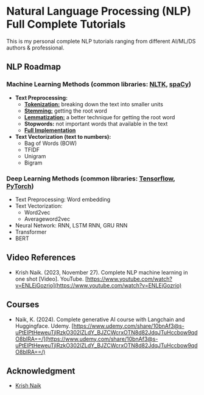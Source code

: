 # Natural Language Processing (NLP) Full Complete Tutorials
This is my personal complete NLP tutorials ranging from different AI/ML/DS authors & professional.

## NLP Roadmap
### Machine Learning Methods (common libraries: [NLTK](https://www.nltk.org/), [spaCy](https://spacy.io/))
- **Text Preprocessing:**
    - [**Tokenization:**](https://github.com/izzad2413/nlp_full_tutorial/blob/main/notebooks/nltk/NLP-NLTK-tutorial-1.0-tokenization.ipynb) breaking down the text into smaller units
    - [**Stemming:**](https://github.com/izzad2413/nlp_full_tutorial/blob/main/notebooks/nltk/NLP-NLTK-tutorial-2.0-stemming.ipynb) getting the root word
    - [**Lemmatization:**](https://github.com/izzad2413/nlp_full_tutorial/blob/main/notebooks/nltk/NLP-NLTK-tutorial-3.0-lemmatization.ipynb) a better technique for getting the root word
    - **Stopwords:** not important words that available in the text
    - [**Full Implementation**](https://github.com/izzad2413/nlp_full_tutorial/blob/main/notebooks/nltk/NLP-NLTK-tutorial-4.0-full-processing.ipynb)
- **Text Vectorization (text to numbers):**
    - Bag of Words (BOW)
    - TFIDF
    - Unigram
    - Bigram

### Deep Learning Methods (common libraries: [Tensorflow](https://www.tensorflow.org/), [PyTorch](https://pytorch.org/))
- Text Preprocessing: Word embedding
- Text Vectorization:
    - Word2vec
    - Averageword2vec
- Neural Network: RNN, LSTM RNN, GRU RNN
- Transformer
- BERT

## Video References
- Krish Naik. (2023, November 27). Complete NLP machine learning in one shot [Video]. YouTube. [https://www.youtube.com/watch?v=ENLEjGozrio](https://www.youtube.com/watch?v=ENLEjGozrio)

## Courses
- Naik, K. (2024). Complete generative AI course with Langchain and Huggingface. Udemy. [https://www.udemy.com/share/10bnAf3@s-uPtElPtHeweuTjlRzkO302lZLdY_BJZCWcrxOTN8d82JdqJTuHccbow9qdO8bIRA==/](https://www.udemy.com/share/10bnAf3@s-uPtElPtHeweuTjlRzkO302lZLdY_BJZCWcrxOTN8d82JdqJTuHccbow9qdO8bIRA==/)

## Acknowledgment
- [Krish Naik](https://www.youtube.com/@krishnaik06)
